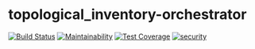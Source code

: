 # topological_inventory-orchestrator

[![Build Status](https://api.travis-ci.com/RedHatInsights/topological_inventory-orchestrator.svg)](https://travis-ci.com/RedHatInsights/topological_inventory-orchestrator)
[![Maintainability](https://api.codeclimate.com/v1/badges/3088fd5a5fac20bc5945/maintainability)](https://codeclimate.com/github/RedHatInsights/topological_inventory-orchestrator/maintainability)
[![Test Coverage](https://api.codeclimate.com/v1/badges/3088fd5a5fac20bc5945/test_coverage)](https://codeclimate.com/github/RedHatInsights/topological_inventory-orchestrator/test_coverage)
[![security](https://hakiri.io/github/RedHatInsights/topological_inventory-orchestrator/master.svg)](https://hakiri.io/github/RedHatInsights/topological_inventory-orchestrator/master)

